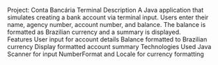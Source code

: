 Project: Conta Bancária Terminal
Description
A Java application that simulates creating a bank account via terminal input. Users enter their name, agency number, account number, and balance. The balance is formatted as Brazilian currency and a summary is displayed.  
Features
User input for account details
Balance formatted to Brazilian currency
Display formatted account summary
Technologies Used
Java
Scanner for input
NumberFormat and Locale for currency formatting
